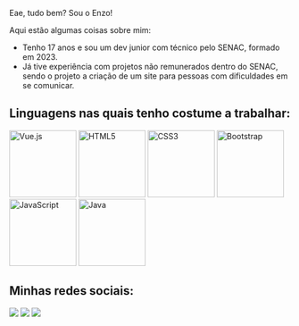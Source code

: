 <!DOCTYPE html>
<html lang="en">
<head>
  <meta charset="UTF-8">
  <meta name="viewport" content="width=device-width, initial-scale=1.0">
</head>
<body>

  <p>Eae, tudo bem? Sou o Enzo!</p>
  <p>Aqui estão algumas coisas sobre mim:</p>

  <ul>
    <li>Tenho 17 anos e sou um dev junior com técnico pelo SENAC, formado em 2023.</li>
    <li>Já tive experiência com projetos não remunerados dentro do SENAC, sendo o projeto a criação de um site para pessoas com dificuldades em se comunicar.</li>
  </ul>

  <h2>Linguagens nas quais tenho costume a trabalhar:</h2>

  <div>
    <img src="https://img.icons8.com/color/2x/vue-js.png" width="120" alt="Vue.js">
    <img src="https://img.icons8.com/color/2x/html-5.png" width="120" alt="HTML5">
    <img src="https://img.icons8.com/color/2x/css3.png" width="120" alt="CSS3">
    <img src="https://img.icons8.com/color/2x/bootstrap.png" width="120" alt="Bootstrap">
    <img src="https://img.icons8.com/nolan/2x/javascript.png" width="120" alt="JavaScript">
    <img src="https://img.icons8.com/icon/2572/java" width="120" alt="Java">
  </div>

  <h2>Minhas redes sociais:</h2>
  <div> 
    <a href="https://www.instagram.com/enzo.trivellato/" target="_blank"><img src="https://img.shields.io/badge/-Instagram-%23E4405F?style=for-the-badge&logo=instagram&logoColor=white" target="_blank"></a>
    <a href="mailto:enzo.trivellato@hotmail.com"><img src="https://img.shields.io/badge/-Gmail-%23333?style=for-the-badge&logo=gmail&logoColor=white" target="_blank"></a>
    <a href="https://www.linkedin.com/in/enzo-trivellato-b5090727a/" target="_blank"><img src="https://img.shields.io/badge/-LinkedIn-%230077B5?style=for-the-badge&logo=linkedin&logoColor=white" target="_blank"></a> 
  </div>

</body>
</html>
